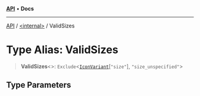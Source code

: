 [**API**](../../README.md) • **Docs**

***

[API](../../README.md) / [\<internal\>](../README.md) / ValidSizes

# Type Alias: ValidSizes

> **ValidSizes**\<\>: `Exclude`\<[`IconVariant`](IconVariant.md)\[`"size"`\], `"size_unspecified"`\>

## Type Parameters
